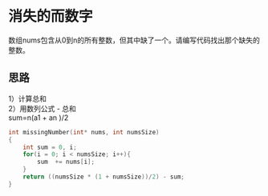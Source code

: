 # 消失的而数字
数组nums包含从0到n的所有整数，但其中缺了一个。请编写代码找出那个缺失的整数。

## 思路
1）计算总和  
2）用数列公式 - 总和  
sum=n(a</sup>1 + a</sup>n )/2

~~~ c
int missingNumber(int* nums, int numsSize)
{
    int sum = 0, i;
    for(i = 0; i < numsSize; i++){
        sum  += nums[i];
    }
    return ((numsSize * (1 + numsSize))/2) - sum;
}
~~~
